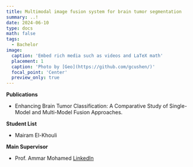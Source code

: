 ```yaml
---
title: Multimodal image fusion system for brain tumor segmentation
summary: ..!
date: 2024-06-10
type: docs
math: false
tags:
  - Bachelor
image:
  caption: 'Embed rich media such as videos and LaTeX math'
  placement: 1
  caption: 'Photo by [Geo](https://github.com/gcushen/)'
  focal_point: 'Center'
  preview_only: true
---
```


<!-- Project Description -->

**Publications**
- Enhancing Brain Tumor Classification: A Comparative Study of Single-Model and Multi-Model Fusion Approaches.

**Student List**
- Mairam El-Khouli

**Main Supervisor**
- Prof. Ammar Mohamed [LinkedIn](https://www.linkedin.com/in/ammar-m-ammar/?originalSubdomain=eg)
